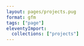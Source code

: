```yaml
---
layout: pages/projects.pug
format: gfm
tags: ["page"]
eleventyImport:
  collections: ["projects"]
---
```

